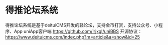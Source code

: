 # 得推论坛系统
得推论坛系统是基于deituiCMS开发的轻论坛，支持金币打赏，支持公众号、小程序、App 
uniApp客户端 https://github.com/lrjxgl/uniBBS 
开源协议：https://www.deituicms.com/index.php?m=article&a=show&id=25 
